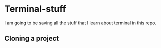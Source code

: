 # Terminal-stuff
I am going to be saving all the stuff that I learn about terminal in this repo.

## Cloning a project
